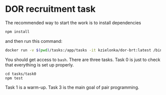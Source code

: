 # DOR recruitment task

The recommended way to start the work is to install dependencies
```bash
npm install
```
and then run this command:
```bash
docker run -v $(pwd)/tasks:/app/tasks -it kzielonka/dor-brt:latest /bin/bash
```
You should get access to `bash`.
There are three tasks.
Task 0 is just to check that everything is set up properly.
```
cd tasks/task0
npm test
```
Task 1 is a warm-up.
Task 3 is the main goal of pair programming.
